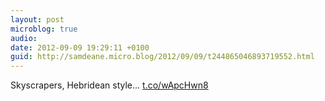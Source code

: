 ```yaml
---
layout: post
microblog: true
audio: 
date: 2012-09-09 19:29:11 +0100
guid: http://samdeane.micro.blog/2012/09/09/t244865046893719552.html
---
```

Skyscrapers, Hebridean style... [t.co/wApcHwn8](http://t.co/wApcHwn8)
